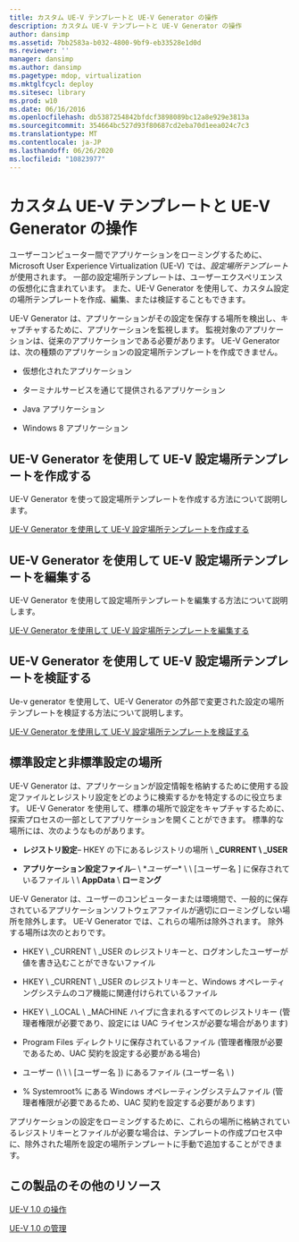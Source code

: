 ```yaml
---
title: カスタム UE-V テンプレートと UE-V Generator の操作
description: カスタム UE-V テンプレートと UE-V Generator の操作
author: dansimp
ms.assetid: 7bb2583a-b032-4800-9bf9-eb33528e1d0d
ms.reviewer: ''
manager: dansimp
ms.author: dansimp
ms.pagetype: mdop, virtualization
ms.mktglfcycl: deploy
ms.sitesec: library
ms.prod: w10
ms.date: 06/16/2016
ms.openlocfilehash: db5387254842bfdcf3898089bc12a8e929e3813a
ms.sourcegitcommit: 354664bc527d93f80687cd2eba70d1eea024c7c3
ms.translationtype: MT
ms.contentlocale: ja-JP
ms.lasthandoff: 06/26/2020
ms.locfileid: "10823977"
---
```

# カスタム UE-V テンプレートと UE-V Generator の操作


ユーザーコンピューター間でアプリケーションをローミングするために、Microsoft User Experience Virtualization (UE-V) では、*設定場所テンプレート*が使用されます。 一部の設定場所テンプレートは、ユーザーエクスペリエンスの仮想化に含まれています。 また、UE-V Generator を使用して、カスタム設定の場所テンプレートを作成、編集、または検証することもできます。

UE-V Generator は、アプリケーションがその設定を保存する場所を検出し、キャプチャするために、アプリケーションを監視します。 監視対象のアプリケーションは、従来のアプリケーションである必要があります。 UE-V Generator は、次の種類のアプリケーションの設定場所テンプレートを作成できません。

-   仮想化されたアプリケーション

-   ターミナルサービスを通じて提供されるアプリケーション

-   Java アプリケーション

-   Windows 8 アプリケーション

## UE-V Generator を使用して UE-V 設定場所テンプレートを作成する


UE-V Generator を使って設定場所テンプレートを作成する方法について説明します。

[UE-V Generator を使用して UE-V 設定場所テンプレートを作成する](create-ue-v-settings-location-templates-with-the-ue-v-generator.md)

## UE-V Generator を使用して UE-V 設定場所テンプレートを編集する


UE-V Generator を使用して設定場所テンプレートを編集する方法について説明します。

[UE-V Generator を使用して UE-V 設定場所テンプレートを編集する](edit-ue-v-settings-location-templates-with-the-ue-v-generator.md)

## UE-V Generator を使用して UE-V 設定場所テンプレートを検証する


Ue-v generator を使用して、UE-V Generator の外部で変更された設定の場所テンプレートを検証する方法について説明します。

[UE-V Generator を使用して UE-V 設定場所テンプレートを検証する](validate-ue-v-settings-location-templates-with-ue-v-generator.md)

## <a href="" id="bkmk-standardnonstandardsettingslocations"></a>標準設定と非標準設定の場所


UE-V Generator は、アプリケーションが設定情報を格納するために使用する設定ファイルとレジストリ設定をどのように検索するかを特定するのに役立ちます。 UE-V Generator を使用して、標準の場所で設定をキャプチャするために、探索プロセスの一部としてアプリケーションを開くことができます。 標準的な場所には、次のようなものがあります。

-   **レジストリ設定**– HKEY の下にあるレジストリの場所 \ **_CURRENT \ _USER**

-   **アプリケーション設定ファイル**– \ \**ユーザー** \ \ [ユーザー名 \] に保存されているファイル \ \ **AppData**  \\  **ローミング**

UE-V Generator は、ユーザーのコンピューターまたは環境間で、一般的に保存されているアプリケーションソフトウェアファイルが適切にローミングしない場所を除外します。 UE-V Generator では、これらの場所は除外されます。 除外する場所は次のとおりです。

-   HKEY \ _CURRENT \ _USER のレジストリキーと、ログオンしたユーザーが値を書き込むことができないファイル

-   HKEY \ _CURRENT \ _USER のレジストリキーと、Windows オペレーティングシステムのコア機能に関連付けられているファイル

-   HKEY \ _LOCAL \ _MACHINE ハイブに含まれるすべてのレジストリキー (管理者権限が必要であり、設定には UAC ライセンスが必要な場合があります)

-   Program Files ディレクトリに保存されているファイル (管理者権限が必要であるため、UAC 契約を設定する必要がある場合)

-   ユーザー (\ \ \ [ユーザー名 \]) にあるファイル (ユーザー名 \ \)

-   % Systemroot% にある Windows オペレーティングシステムファイル (管理者権限が必要であるため、UAC 契約を設定する必要があります)

アプリケーションの設定をローミングするために、これらの場所に格納されているレジストリキーとファイルが必要な場合は、テンプレートの作成プロセス中に、除外された場所を設定の場所テンプレートに手動で追加することができます。

## この製品のその他のリソース


[UE-V 1.0 の操作](operations-for-ue-v-10.md)

[UE-V 1.0 の管理](administering-ue-v-10.md)

 

 





